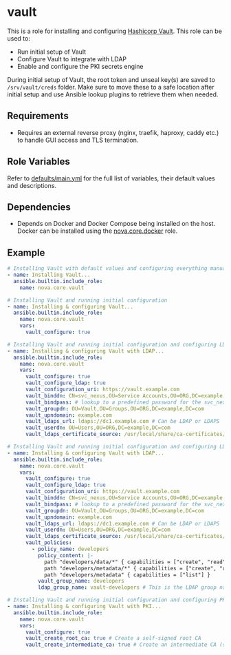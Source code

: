 # vault

This is a role for installing and configuring [Hashicorp Vault](https://www.hashicorp.com/products/vault). This role can be used to:

- Run initial setup of Vault
- Configure Vault to integrate with LDAP
- Enable and configure the PKI secrets engine

During initial setup of Vault, the root token and unseal key(s) are saved to `/srv/vault/creds` folder. Make sure to move these to a safe location after initial setup and use Ansible lookup plugins to retrieve them when needed.

## Requirements

- Requires an external reverse proxy (nginx, traefik, haproxy, caddy etc.) to handle GUI access and TLS termination.

## Role Variables

Refer to [defaults/main.yml](https://github.com/novateams/nova.core/blob/main/nova/core/roles/vault/defaults/main.yml) for the full list of variables, their default values and descriptions.

## Dependencies

- Depends on Docker and Docker Compose being installed on the host. Docker can be installed using the [nova.core.docker](https://github.com/novateams/nova.core/tree/main/nova/core/roles/docker) role.

## Example

```yaml
# Installing Vault with default values and configuring everything manually
- name: Installing Vault...
  ansible.builtin.include_role:
    name: nova.core.vault
```

```yaml
# Installing Vault and running initial configuration
- name: Installing & configuring Vault...
  ansible.builtin.include_role:
    name: nova.core.vault
    vars:
      vault_configure: true
```

```yaml
# Installing Vault and running initial configuration and configuring LDAP
- name: Installing & configuring Vault with LDAP...
  ansible.builtin.include_role:
    name: nova.core.vault
    vars:
      vault_configure: true
      vault_configure_ldap: true
      vault_configuration_uri: https://vault.example.com
      vault_binddn: CN=svc_nexus,OU=Service Accounts,OU=ORG,DC=example,DC=com
      vault_bindpass: # lookup to a predefined password for the svc_nexus user
      vault_groupdn: OU=Vault,OU=Groups,OU=ORG,DC=example,DC=com
      vault_upndomain: example.com
      vault_ldaps_url: ldaps://dc1.example.com # Can be LDAP or LDAPS
      vault_userdn: OU=Users,OU=ORG,DC=example,DC=com
      vault_ldaps_certificate_source: /usr/local/share/ca-certificates/LDAPRootCA.crt # Path or URL to the LDAP server's root CA certificate
```

```yaml
# Installing Vault and running initial configuration and configuring LDAP and creating a policy for developers
- name: Installing & configuring Vault with LDAP...
  ansible.builtin.include_role:
    name: nova.core.vault
    vars:
      vault_configure: true
      vault_configure_ldap: true
      vault_configuration_uri: https://vault.example.com
      vault_binddn: CN=svc_nexus,OU=Service Accounts,OU=ORG,DC=example,DC=com
      vault_bindpass: # lookup to a predefined password for the svc_nexus user
      vault_groupdn: OU=Vault,OU=Groups,OU=ORG,DC=example,DC=com
      vault_upndomain: example.com
      vault_ldaps_url: ldaps://dc1.example.com # Can be LDAP or LDAPS
      vault_userdn: OU=Users,OU=ORG,DC=example,DC=com
      vault_ldaps_certificate_source: /usr/local/share/ca-certificates/LDAPRootCA.crt # Path or URL to the LDAP server's root CA certificate
      vault_policies:
        - policy_name: developers
          policy_content: |-
            path "developers/data/*" { capabilities = ["create", "read", "update", "patch", "delete", "list"] }
            path "developers/metadata/*" { capabilities = ["create", "read", "update", "patch", "delete", "list"] }
            path "developers/metadata" { capabilities = ["list"] }
          vault_group_name: developers
          ldap_group_name: vault-developers # This is the LDAP group name that will be mapped to the Vault group for this policy
```

```yaml
# Installing Vault and running initial configuration and configuring PKI with default values
- name: Installing & configuring Vault with PKI...
  ansible.builtin.include_role:
    name: nova.core.vault
    vars:
      vault_configure: true
      vault_create_root_ca: true # Create a self-signed root CA
      vault_create_intermediate_ca: true # Create an intermediate CA (signed by the root CA)
```
